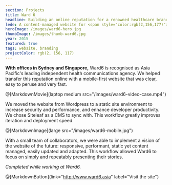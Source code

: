 ```yaml
---
section: Projects
title: Ward 6
headline: Building an online reputation for a renowned healthcare branding agency.
lede: A content-managed website for <span style="color:rgb(2,156,177)">WARD 6</span>, Asia Pacific's leading independent health communications agency. 
heroImage: /images/ward6-hero.jpg
thumbImage: /images/thumb-ward6.jpg
year: 2015
featured: true
tags: website, branding
projectColor: rgb(2, 156, 117)
---
```


**With offices in Sydney and Singapore,** Ward6 is recognised as Asia Pacific's leading independent health communications agency. We helped transfer this reputation online with a mobile-first website that was clear, easy to peruse and very fast.

@[MarkdownMovie](laptop medium src="/images/ward6-video-case.mp4")

We moved the website from Wordpress to a static site environment to increase security and performance, and enhance developer productivity. We chose Siteleaf as a CMS to sync with. This workflow greatly improves iteration and deployment speed.

@[MarkdownImage](large src="/images/ward6-mobile.jpg")

With a small team of collaborators, we were able to implement a vision of the website of the future: responsive, performant, static yet content managed, easily updated and adapted. This workflow allowed Ward6 to focus on simply and repeatably presenting their stories.

_Completed while working at Ward6._

@[MarkdownButton](link="http://www.ward6.asia" label="Visit the site")

